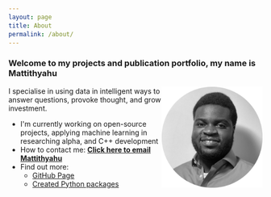 ```yaml
---
layout: page
title: About
permalink: /about/
---
```

### Welcome to my projects and publication portfolio, my name is **Mattithyahu**

<img src="/images/My photo1.png" style="float:right;width:200px;height:200px;"/>

I specialise in using data in intelligent ways to answer questions, provoke thought, and grow investment. 

*   I'm currently working on open-source projects, applying machine learning in researching alpha, and C++ development
*   How to contact me: <a href="mailto:contactmattithyahu@gmail.com"><strong>Click here to email Mattithyahu</strong></a>
*   Find out more:
    *   [GitHub Page](https://github.com/MattithyahuData)
    *   [Created Python packages](https://pypi.org/user/mattithyahudata/)




[jekyll-organization]: https://github.com/jekyll
